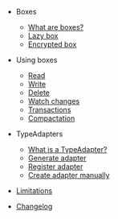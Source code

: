 * Boxes
    * [What are boxes?](boxes.md)
    * [Lazy box](lazy_box.md)
    * [Encrypted box](encrypted_box.md)

* Using boxes
    * [Read](read.md)
    * [Write](write.md)
    * [Delete](delete.md)
    * [Watch changes](watch_changes.md)
    * [Transactions](transactions.md)
    * [Compactation](compactation.md)

* TypeAdapters
    * [What is a TypeAdapter?](type_adapters.md)
    * [Generate adapter](generate_adapter.md)
    * [Register adapter](register_adapter.md)
    * [Create adapter manually](create_adapter_manually.md)
    
* [Limitations](limitations.md)
* [Changelog](changelog.md)